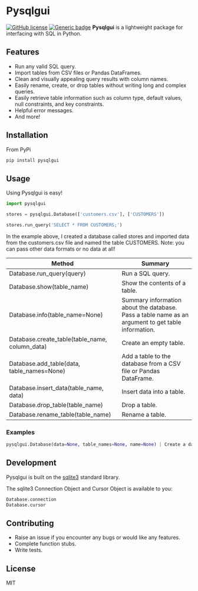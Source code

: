 # Pysqlgui
[![GitHub license](https://img.shields.io/github/license/Naereen/StrapDown.js.svg)](https://github.com/Naereen/StrapDown.js/blob/master/LICENSE) [![Generic badge](https://img.shields.io/badge/made_with-python-blue.svg)](https://shields.io/)
**Pysqlgui** is a lightweight package for interfacing with SQL in Python.

## Features

  - Run any valid SQL query.
  - Import tables from CSV files or Pandas DataFrames. 
  - Clean and visually appealing query results with column names.
  - Easily rename, create, or drop tables without writing long and complex queries.
  - Easily retrieve table information such as column type, default values, null constraints, and key constraints.
  - Helpful error messages.
  - And more!

## Installation

From PyPi

```python
pip install pysqlgui
```

## Usage

Using Pysqlgui is easy!

```python
import pysqlgui

stores = pysqlgui.Database(['customers.csv'], ['CUSTOMERS'])

stores.run_query('SELECT * FROM CUSTOMERS;')
```

In the example above, I created a database called stores and imported data from the customers.csv file and named the table CUSTOMERS.  Note: you can pass other data formats or no data at all!





| Method | Summary |
| ------ | ------ |
| Database.run_query(query) | Run a SQL query. |
| Database.show(table_name) | Show the contents of a table. |
| Database.info(table_name=None) | Summary information about the database. Pass a table name as an argument to get table information. |
| Database.create_table(table_name, column_data) | Create an empty table. |
| Database.add_table(data, table_names=None) | Add a table to the database from a CSV file or Pandas DataFrame. |
| Database.insert_data(table_name, data) | Insert data into a table. |
| Database.drop_table(table_name) | Drop a table. |
| Database.rename_table(table_name) | Rename a table. |

### Examples

```python
pysqlgui.Database(data=None, table_names=None, name=None) | Create a database. 
```


## Development

Pysqlgui is built on the [sqlite3](https://docs.python.org/3/library/sqlite3.html) standard library.

The sqlite3 Connection Object and Cursor Object is available to you:

```python
Database.connection
Database.cursor
```

## Contributing

* Raise an issue if you encounter any bugs or would like any features.
* Complete function stubs.
* Write tests.

## License

MIT

